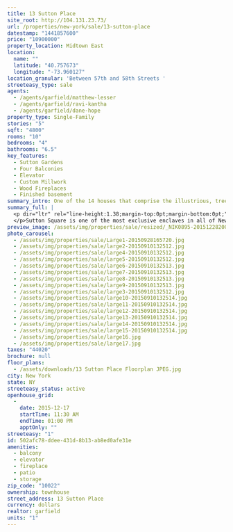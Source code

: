 ```yaml
---
title: 13 Sutton Place
site_root: http://104.131.23.73/
url: /properties/new-york/sale/13-sutton-place
datestamp: "1441857600"
price: "10900000"
property_location: Midtown East
location:
  name: ""
  latitude: "40.757673"
  longitude: "-73.960127"
location_granular: 'Between 57th and 58th Streets '
streeteasy_type: sale
agents:
  - /agents/garfield/matthew-lesser
  - /agents/garfield/ravi-kantha
  - /agents/garfield/dane-hope
property_type: Single-Family
stories: "5"
sqft: "4800"
rooms: "10"
bedrooms: "4"
bathrooms: "6.5"
key_features:
  - Sutton Gardens
  - Four Balconies
  - Elevator
  - Custom Millwork
  - Wood Fireplaces
  - Finished basement
summary_intro: One of the 14 houses that comprise the illustrious, tree-lined Sutton Square, 13 Sutton Place, the Elisabeth Marbury House, is an exclusive single family masterpiece. Built in 1875, this six floor, 4,800 usable square foot townhouse was remodeled in 1920 by renowned interior decorator Elsie de Wolfe and architect Mott Schmidt. Today, 13 Sutton Place retains many details from its storied history, including four marble fireplaces, wainscoting, crown moldings, and wrought iron railings.
summary_full: |
  <p dir="ltr" rel="line-height:1.38;margin-top:0pt;margin-bottom:0pt;">This renowned townhome enjoys access to this one of a kind, picturesque semi-private garden shared only by residents of the Sutton Place Enclave. This garden is a sweeping oasis of greenery set adjacent to the East River with a classic view of the Ed Koch Bridge. From the rear of 13 Sutton Place, this scenery creates a stunning vista of the Sutton Square Garden leading into the the sun-drenched waters of the River. 13 Sutton Place features 4 bedrooms, 5 bathrooms, 3 powder rooms, an elevator, a garden patio, a rooftop terrace, 3 balconies, and a finished basement with separate staff quarters and kitchenette.
  </p>Sutton Square is one of the most exclusive enclaves in all of New York City. Consisting of 14 detail-laden townhouses, this neighborhood offers unmatched privacy and seclusion, yet is conveniently located moments from the heart of Midtown Manhattan. 13 Sutton Place offers a discerning individual an opportunity to own a true piece of New York City history.
preview_image: /assets/img/properties/sale/resized/_NIK0895-20151228200044.jpg
photo_carousel:
  - /assets/img/properties/sale/Large1-20150928165720.jpg
  - /assets/img/properties/sale/large2-20150910132512.jpg
  - /assets/img/properties/sale/large4-20150910132512.jpg
  - /assets/img/properties/sale/large5-20150910132512.jpg
  - /assets/img/properties/sale/large6-20150910132513.jpg
  - /assets/img/properties/sale/large7-20150910132513.jpg
  - /assets/img/properties/sale/large8-20150910132513.jpg
  - /assets/img/properties/sale/large9-20150910132513.jpg
  - /assets/img/properties/sale/large3-20150910132512.jpg
  - /assets/img/properties/sale/large10-20150910132514.jpg
  - /assets/img/properties/sale/large11-20150910132514.jpg
  - /assets/img/properties/sale/large12-20150910132514.jpg
  - /assets/img/properties/sale/large13-20150910132514.jpg
  - /assets/img/properties/sale/large14-20150910132514.jpg
  - /assets/img/properties/sale/large15-20150910132514.jpg
  - /assets/img/properties/sale/large16.jpg
  - /assets/img/properties/sale/large17.jpg
taxes: "44020"
brochure: null
floor_plans:
  - /assets/downloads/13 Sutton Place Floorplan JPEG.jpg
city: New York
state: NY
streeteasy_status: active
openhouse_grid:
  - 
    date: 2015-12-17
    startTime: 11:30 AM
    endTime: 01:00 PM
    apptOnly: ""
streeteasy: "1"
id: 502afc78-ddee-431d-8b13-ab8ed0afe31e
amenities:
  - balcony
  - elevator
  - fireplace
  - patio
  - storage
zip_code: "10022"
ownership: townhouse
street_address: 13 Sutton Place
currency: dollars
realtor: garfield
units: "1"
---
```

